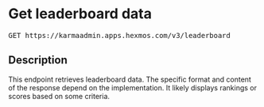 # Get leaderboard data

<pre id='liveapi-code'>GET https://karmaadmin.apps.hexmos.com/v3/leaderboard
</pre>

## Description
This endpoint retrieves leaderboard data.  The specific format and content of the response depend on the implementation.
It likely displays rankings or scores based on some criteria.



